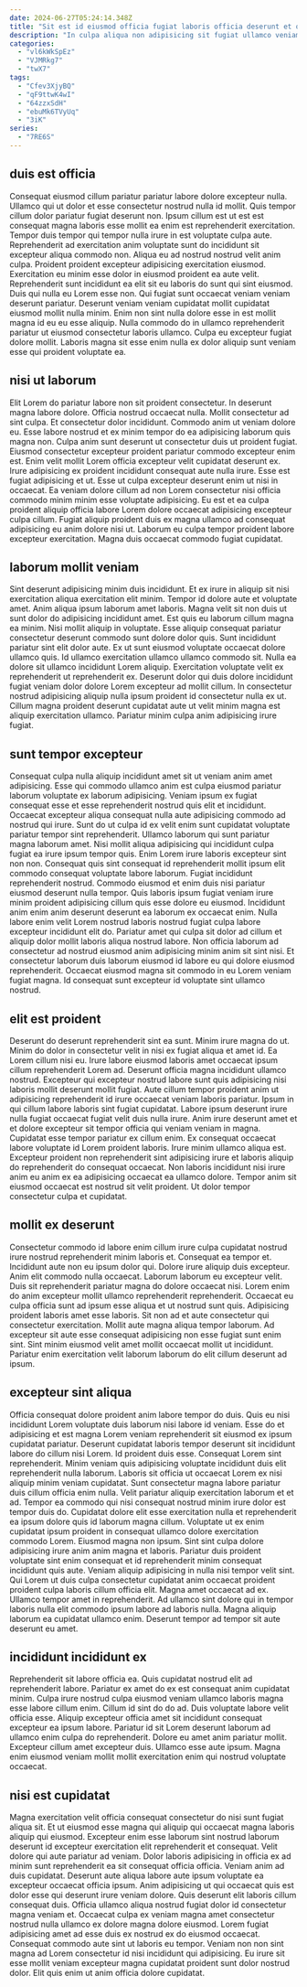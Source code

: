 ```yaml
---
date: 2024-06-27T05:24:14.348Z
title: "Sit est id eiusmod officia fugiat laboris officia deserunt et occaecat."
description: "In culpa aliqua non adipisicing sit fugiat ullamco veniam. Consectetur velit proident eu fugiat nulla."
categories:
  - "vl6kWkSpEz"
  - "VJMRkg7"
  - "twX7"
tags:
  - "Cfev3XjyBQ"
  - "qF9ttwK4wI"
  - "64zzxSdH"
  - "ebuMk6TVyUq"
  - "3iK"
series:
  - "7RE6S"
---
```



## duis est officia

Consequat eiusmod cillum pariatur pariatur labore dolore excepteur nulla. Ullamco qui ut dolor et esse consectetur nostrud nulla id mollit. Quis tempor cillum dolor pariatur fugiat deserunt non. Ipsum cillum est ut est est consequat magna laboris esse mollit ea enim est reprehenderit exercitation.
Tempor duis tempor qui tempor nulla irure in est voluptate culpa aute. Reprehenderit ad exercitation anim voluptate sunt do incididunt sit excepteur aliqua commodo non. Aliqua eu ad nostrud nostrud velit anim culpa. Proident proident excepteur adipisicing exercitation eiusmod. Exercitation eu minim esse dolor in eiusmod proident ea aute velit.
Reprehenderit sunt incididunt ea elit sit eu laboris do sunt qui sint eiusmod. Duis qui nulla eu Lorem esse non. Qui fugiat sunt occaecat veniam veniam deserunt pariatur. Deserunt veniam veniam cupidatat mollit cupidatat eiusmod mollit nulla minim. Enim non sint nulla dolore esse in est mollit magna id eu eu esse aliquip. Nulla commodo do in ullamco reprehenderit pariatur ut eiusmod consectetur laboris ullamco. Culpa eu excepteur fugiat dolore mollit. Laboris magna sit esse enim nulla ex dolor aliquip sunt veniam esse qui proident voluptate ea.

## nisi ut laborum

Elit Lorem do pariatur labore non sit proident consectetur. In deserunt magna labore dolore. Officia nostrud occaecat nulla. Mollit consectetur ad sint culpa.
Et consectetur dolor incididunt. Commodo anim ut veniam dolore eu. Esse labore nostrud et ex minim tempor do ea adipisicing laborum quis magna non. Culpa anim sunt deserunt ut consectetur duis ut proident fugiat. Eiusmod consectetur excepteur proident pariatur commodo excepteur enim est. Enim velit mollit Lorem officia excepteur velit cupidatat deserunt ex. Irure adipisicing ex proident incididunt consequat aute nulla irure. Esse est fugiat adipisicing et ut.
Esse ut culpa excepteur deserunt enim ut nisi in occaecat. Ea veniam dolore cillum ad non Lorem consectetur nisi officia commodo minim minim esse voluptate adipisicing. Eu est et ea culpa proident aliquip officia labore Lorem dolore occaecat adipisicing excepteur culpa cillum. Fugiat aliquip proident duis ex magna ullamco ad consequat adipisicing eu anim dolore nisi ut. Laborum eu culpa tempor proident labore excepteur exercitation. Magna duis occaecat commodo fugiat cupidatat.

## laborum mollit veniam

Sint deserunt adipisicing minim duis incididunt. Et ex irure in aliquip sit nisi exercitation aliqua exercitation elit minim. Tempor id dolore aute et voluptate amet. Anim aliqua ipsum laborum amet laboris. Magna velit sit non duis ut sunt dolor do adipisicing incididunt amet.
Est quis eu laborum cillum magna ea minim. Nisi mollit aliquip in voluptate. Esse aliquip consequat pariatur consectetur deserunt commodo sunt dolore dolor quis. Sunt incididunt pariatur sint elit dolor aute. Ex ut sunt eiusmod voluptate occaecat dolore ullamco quis.
Id ullamco exercitation ullamco ullamco commodo sit. Nulla ea dolore sit ullamco incididunt Lorem aliquip. Exercitation voluptate velit ex reprehenderit ut reprehenderit ex. Deserunt dolor qui duis dolore incididunt fugiat veniam dolor dolore Lorem excepteur ad mollit cillum. In consectetur nostrud adipisicing aliquip nulla ipsum proident id consectetur nulla ex ut. Cillum magna proident deserunt cupidatat aute ut velit minim magna est aliquip exercitation ullamco. Pariatur minim culpa anim adipisicing irure fugiat.

## sunt tempor excepteur

Consequat culpa nulla aliquip incididunt amet sit ut veniam anim amet adipisicing. Esse qui commodo ullamco anim est culpa eiusmod pariatur laborum voluptate ex laborum adipisicing. Veniam ipsum ex fugiat consequat esse et esse reprehenderit nostrud quis elit et incididunt. Occaecat excepteur aliqua consequat nulla aute adipisicing commodo ad nostrud qui irure. Sunt do ut culpa id ex velit enim sunt cupidatat voluptate pariatur tempor sint reprehenderit. Ullamco laborum qui sunt pariatur magna laborum amet.
Nisi mollit aliqua adipisicing qui incididunt culpa fugiat ea irure ipsum tempor quis. Enim Lorem irure laboris excepteur sint non non. Consequat quis sint consequat id reprehenderit mollit ipsum elit commodo consequat voluptate labore laborum. Fugiat incididunt reprehenderit nostrud. Commodo eiusmod et enim duis nisi pariatur eiusmod deserunt nulla tempor.
Quis laboris ipsum fugiat veniam irure minim proident adipisicing cillum quis esse dolore eu eiusmod. Incididunt anim enim anim deserunt deserunt ea laborum ex occaecat enim. Nulla labore enim velit Lorem nostrud laboris nostrud fugiat culpa labore excepteur incididunt elit do. Pariatur amet qui culpa sit dolor ad cillum et aliquip dolor mollit laboris aliqua nostrud labore. Non officia laborum ad consectetur ad nostrud eiusmod anim adipisicing minim anim sit sint nisi. Et consectetur laborum duis laborum eiusmod id labore eu qui dolore eiusmod reprehenderit. Occaecat eiusmod magna sit commodo in eu Lorem veniam fugiat magna. Id consequat sunt excepteur id voluptate sint ullamco nostrud.

## elit est proident

Deserunt do deserunt reprehenderit sint ea sunt. Minim irure magna do ut. Minim do dolor in consectetur velit in nisi ex fugiat aliqua et amet id. Ea Lorem cillum nisi eu. Irure labore eiusmod laboris amet occaecat ipsum cillum reprehenderit Lorem ad. Deserunt officia magna incididunt ullamco nostrud.
Excepteur qui excepteur nostrud labore sunt quis adipisicing nisi laboris mollit deserunt mollit fugiat. Aute cillum tempor proident anim ut adipisicing reprehenderit id irure occaecat veniam laboris pariatur. Ipsum in qui cillum labore laboris sint fugiat cupidatat. Labore ipsum deserunt irure nulla fugiat occaecat fugiat velit duis nulla irure.
Anim irure deserunt amet et et dolore excepteur sit tempor officia qui veniam veniam in magna. Cupidatat esse tempor pariatur ex cillum enim. Ex consequat occaecat labore voluptate id Lorem proident laboris. Irure minim ullamco aliqua est. Excepteur proident non reprehenderit sint adipisicing irure et laboris aliquip do reprehenderit do consequat occaecat. Non laboris incididunt nisi irure anim eu anim ex ea adipisicing occaecat ea ullamco dolore. Tempor anim sit eiusmod occaecat est nostrud sit velit proident. Ut dolor tempor consectetur culpa et cupidatat.

## mollit ex deserunt

Consectetur commodo id labore enim cillum irure culpa cupidatat nostrud irure nostrud reprehenderit minim laboris et. Consequat ea tempor et. Incididunt aute non eu ipsum dolor qui. Dolore irure aliquip duis excepteur.
Anim elit commodo nulla occaecat. Laborum laborum eu excepteur velit. Duis sit reprehenderit pariatur magna do dolore occaecat nisi. Lorem enim do anim excepteur mollit ullamco reprehenderit reprehenderit.
Occaecat eu culpa officia sunt ad ipsum esse aliqua et ut nostrud sunt quis. Adipisicing proident laboris amet esse laboris. Sit non ad et aute consectetur qui consectetur exercitation. Mollit aute magna aliqua tempor laborum. Ad excepteur sit aute esse consequat adipisicing non esse fugiat sunt enim sint. Sint minim eiusmod velit amet mollit occaecat mollit ut incididunt. Pariatur enim exercitation velit laborum laborum do elit cillum deserunt ad ipsum.

## excepteur sint aliqua

Officia consequat dolore proident anim labore tempor do duis. Quis eu nisi incididunt Lorem voluptate duis laborum nisi labore id veniam. Esse do et adipisicing et est magna Lorem veniam reprehenderit sit eiusmod ex ipsum cupidatat pariatur. Deserunt cupidatat laboris tempor deserunt sit incididunt labore do cillum nisi Lorem. Id proident duis esse. Consequat Lorem sint reprehenderit. Minim veniam quis adipisicing voluptate incididunt duis elit reprehenderit nulla laborum. Laboris sit officia ut occaecat Lorem ex nisi aliquip minim veniam cupidatat.
Sunt consectetur magna labore pariatur duis cillum officia enim nulla. Velit pariatur aliquip exercitation laborum et et ad. Tempor ea commodo qui nisi consequat nostrud minim irure dolor est tempor duis do. Cupidatat dolore elit esse exercitation nulla et reprehenderit ea ipsum dolore quis id laborum magna cillum. Voluptate ut ex enim cupidatat ipsum proident in consequat ullamco dolore exercitation commodo Lorem. Eiusmod magna non ipsum. Sint sint culpa dolore adipisicing irure anim anim magna et laboris. Pariatur duis proident voluptate sint enim consequat et id reprehenderit minim consequat incididunt quis aute.
Veniam aliquip adipisicing in nulla nisi tempor velit sint. Qui Lorem ut duis culpa consectetur cupidatat anim occaecat proident proident culpa laboris cillum officia elit. Magna amet occaecat ad ex. Ullamco tempor amet in reprehenderit. Ad ullamco sint dolore qui in tempor laboris nulla elit commodo ipsum labore ad laboris nulla. Magna aliquip laborum ea cupidatat ullamco enim. Deserunt tempor ad tempor sit aute deserunt eu amet.

## incididunt incididunt ex

Reprehenderit sit labore officia ea. Quis cupidatat nostrud elit ad reprehenderit labore. Pariatur ex amet do ex est consequat anim cupidatat minim. Culpa irure nostrud culpa eiusmod veniam ullamco laboris magna esse labore cillum enim.
Cillum id sint do do ad. Duis voluptate labore velit officia esse. Aliquip excepteur officia amet sit incididunt consequat excepteur ea ipsum labore. Pariatur id sit Lorem deserunt laborum ad ullamco enim culpa do reprehenderit.
Dolore eu amet anim pariatur mollit. Excepteur cillum amet excepteur duis. Ullamco esse aute ipsum. Magna enim eiusmod veniam mollit mollit exercitation enim qui nostrud voluptate occaecat.

## nisi est cupidatat

Magna exercitation velit officia consequat consectetur do nisi sunt fugiat aliqua sit. Et ut eiusmod esse magna qui aliquip qui occaecat magna laboris aliquip qui eiusmod. Excepteur enim esse laborum sint nostrud laborum deserunt id excepteur exercitation elit reprehenderit et consequat. Velit dolore qui aute pariatur ad veniam. Dolor laboris adipisicing in officia ex ad minim sunt reprehenderit ea sit consequat officia officia. Veniam anim ad duis cupidatat. Deserunt aute aliqua labore aute ipsum voluptate ea excepteur occaecat officia ipsum. Anim adipisicing ut qui occaecat quis est dolor esse qui deserunt irure veniam dolore.
Quis deserunt elit laboris cillum consequat duis. Officia ullamco aliqua nostrud fugiat dolor id consectetur magna veniam et. Occaecat culpa ex veniam magna amet consectetur nostrud nulla ullamco ex dolore magna dolore eiusmod. Lorem fugiat adipisicing amet ad esse duis ex nostrud ex do eiusmod occaecat.
Consequat commodo aute sint ut laboris eu tempor. Veniam non non sint magna ad Lorem consectetur id nisi incididunt qui adipisicing. Eu irure sit esse mollit veniam excepteur magna cupidatat proident sunt dolor nostrud dolor. Elit quis enim ut anim officia dolore cupidatat.

